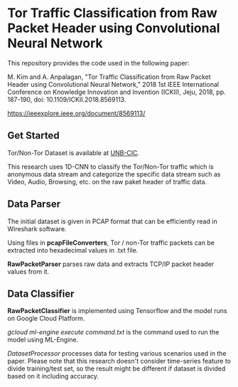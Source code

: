 # Tor Traffic Classification from Raw Packet Header using Convolutional Neural Network
This repository provides the code used in the following paper:

M. Kim and A. Anpalagan, "Tor Traffic Classification from Raw Packet Header using Convolutional Neural Network," 
2018 1st IEEE International Conference on Knowledge Innovation and Invention (ICKII), Jeju, 2018, pp. 187-190, 
doi: 10.1109/ICKII.2018.8569113.

https://ieeexplore.ieee.org/document/8569113/

## Get Started
Tor/Non-Tor Dataset is available at [UNB-CIC](https://www.unb.ca/cic/).

This research uses 1D-CNN to classify the Tor/Non-Tor traffic which is anonymous data stream and categorize the specific data stream such as Video, Audio, Browsing, etc. on the raw paket header of traffic data.

## Data Parser
The initial dataset is given in PCAP format that can be efficiently read in Wireshark software.

Using files in **pcapFileConverters**, Tor / non-Tor traffic packets can be extracted into hexadecimal values in .txt file.

**RawPacketParser** parses raw data and extracts TCP/IP packet header values from it.

## Data Classifier
**RawPacketClassifier** is implemented using Tensorflow and the model runs on Google Cloud Platform.

*gcloud ml-engine execute command.txt* is the command used to run the model using ML-Engine.

*DatasetProcessor* processes data for testing various scenarios used in the paper. 
Please note that this research doesn't consider time-series feature to divide training/test set, so the result might be different if dataset is divided based on it including accuracy.



